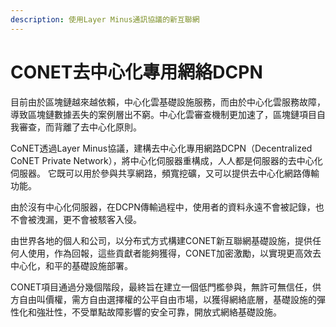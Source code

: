```yaml
---
description: 使用Layer Minus通訊協議的新互聯網
---
```


# CONET去中心化專用網絡DCPN

目前由於區塊鏈越來越依賴，中心化雲基礎設施服務，而由於中心化雲服務故障，導致區塊鏈數據丟失的案例層出不窮。中心化雲審查機制更加速了，區塊鏈項目自我審查，而背離了去中心化原則。

CoNET透過Layer Minus協議，建構去中心化專用網路DCPN（Decentralized CoNET Private Network），將中心化伺服器重構成，人人都是伺服器的去中心化伺服器。 它既可以用於參與共享網路，頻寬挖礦，又可以提供去中心化網路傳輸功能。&#x20;

由於沒有中心化伺服器，在DCPN傳輸過程中，使用者的資料永遠不會被記錄，也不會被洩漏，更不會被駭客入侵。

由世界各地的個人和公司，以分布式方式構建CONET新互聯網基礎設施，提供任何人使用，作為回報，這些貢獻者能夠獲得，CONET加密激勵，以實現更高效去中心化，和平的基礎設施部署。

CONET項目通過分幾個階段，最終旨在建立一個低門檻參與，無許可無信任，供方自由叫價權，需方自由選擇權的公平自由市場，以獲得網絡底層，基礎設施的彈性化和強壯性，不受單點故障影響的安全可靠，開放式網絡基礎設施。
